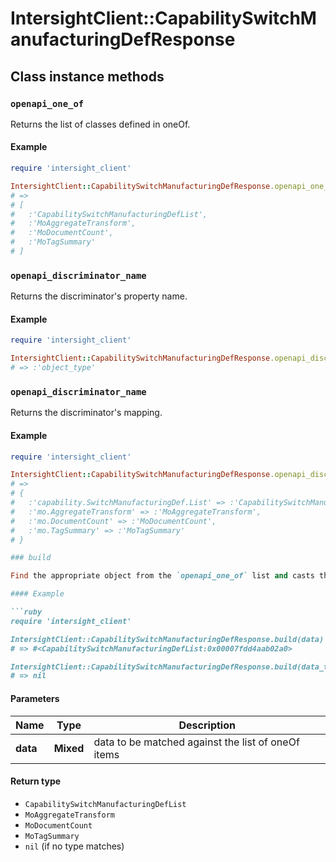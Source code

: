 # IntersightClient::CapabilitySwitchManufacturingDefResponse

## Class instance methods

### `openapi_one_of`

Returns the list of classes defined in oneOf.

#### Example

```ruby
require 'intersight_client'

IntersightClient::CapabilitySwitchManufacturingDefResponse.openapi_one_of
# =>
# [
#   :'CapabilitySwitchManufacturingDefList',
#   :'MoAggregateTransform',
#   :'MoDocumentCount',
#   :'MoTagSummary'
# ]
```

### `openapi_discriminator_name`

Returns the discriminator's property name.

#### Example

```ruby
require 'intersight_client'

IntersightClient::CapabilitySwitchManufacturingDefResponse.openapi_discriminator_name
# => :'object_type'
```

### `openapi_discriminator_name`

Returns the discriminator's mapping.

#### Example

```ruby
require 'intersight_client'

IntersightClient::CapabilitySwitchManufacturingDefResponse.openapi_discriminator_mapping
# =>
# {
#   :'capability.SwitchManufacturingDef.List' => :'CapabilitySwitchManufacturingDefList',
#   :'mo.AggregateTransform' => :'MoAggregateTransform',
#   :'mo.DocumentCount' => :'MoDocumentCount',
#   :'mo.TagSummary' => :'MoTagSummary'
# }

### build

Find the appropriate object from the `openapi_one_of` list and casts the data into it.

#### Example

```ruby
require 'intersight_client'

IntersightClient::CapabilitySwitchManufacturingDefResponse.build(data)
# => #<CapabilitySwitchManufacturingDefList:0x00007fdd4aab02a0>

IntersightClient::CapabilitySwitchManufacturingDefResponse.build(data_that_doesnt_match)
# => nil
```

#### Parameters

| Name | Type | Description |
| ---- | ---- | ----------- |
| **data** | **Mixed** | data to be matched against the list of oneOf items |

#### Return type

- `CapabilitySwitchManufacturingDefList`
- `MoAggregateTransform`
- `MoDocumentCount`
- `MoTagSummary`
- `nil` (if no type matches)


